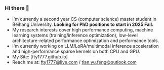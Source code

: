 ### Hi there 👋

- I'm currently a second year CS (computer science) master student in Beihang University. **Looking for PhD positions to start in 2025 Fall.**
- My research interests cover high performance computing, machine learning systems (training/inference optimization), low-level architecture-related performance optimization and performance tools.
- I'm currently working on LLM/LoRA/multimodal inference acceleration and high-performance sparse kernels on both CPU and GPU.
- My Site: [fty1777.github.io]
- Reach me at: fty1777@live.com / tian.yu.feng@outlook.com
<!--
**fty1777/fty1777** is a ✨ _special_ ✨ repository because its `README.md` (this file) appears on your GitHub profile.

Here are some ideas to get you started:

- 🔭 I’m currently working on ...
- 🌱 I’m currently learning ...
- 👯 I’m looking to collaborate on ...
- 🤔 I’m looking for help with ...
- 💬 Ask me about ...
- 📫 How to reach me: ...
- 😄 Pronouns: ...
- ⚡ Fun fact: ...
-->

